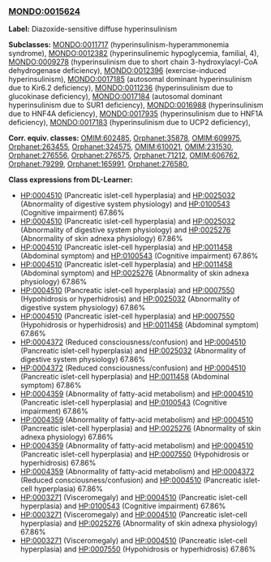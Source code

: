 
### [MONDO:0015624](http://purl.obolibrary.org/obo/MONDO_0015624)
**Label:** Diazoxide-sensitive diffuse hyperinsulinism

**Subclasses:** [MONDO:0011717](http://purl.obolibrary.org/obo/MONDO_0011717) (hyperinsulinism-hyperammonemia syndrome), [MONDO:0012382](http://purl.obolibrary.org/obo/MONDO_0012382) (hyperinsulinemic hypoglycemia, familial, 4), [MONDO:0009278](http://purl.obolibrary.org/obo/MONDO_0009278) (hyperinsulinism due to short chain 3-hydroxylacyl-CoA dehydrogenase deficiency), [MONDO:0012396](http://purl.obolibrary.org/obo/MONDO_0012396) (exercise-induced hyperinsulinism), [MONDO:0017185](http://purl.obolibrary.org/obo/MONDO_0017185) (autosomal dominant hyperinsulinism due to Kir6.2 deficiency), [MONDO:0011236](http://purl.obolibrary.org/obo/MONDO_0011236) (hyperinsulinism due to glucokinase deficiency), [MONDO:0017184](http://purl.obolibrary.org/obo/MONDO_0017184) (autosomal dominant hyperinsulinism due to SUR1 deficiency), [MONDO:0016988](http://purl.obolibrary.org/obo/MONDO_0016988) (hyperinsulinism due to HNF4A deficiency), [MONDO:0017935](http://purl.obolibrary.org/obo/MONDO_0017935) (hyperinsulinism due to HNF1A deficiency), [MONDO:0017183](http://purl.obolibrary.org/obo/MONDO_0017183) (hyperinsulinism due to UCP2 deficiency), 

**Corr. equiv. classes:** [OMIM:602485](http://purl.obolibrary.org/obo/OMIM_602485), [Orphanet:35878](http://www.orpha.net/ORDO/Orphanet_35878), [OMIM:609975](http://purl.obolibrary.org/obo/OMIM_609975), [Orphanet:263455](http://www.orpha.net/ORDO/Orphanet_263455), [Orphanet:324575](http://www.orpha.net/ORDO/Orphanet_324575), [OMIM:610021](http://purl.obolibrary.org/obo/OMIM_610021), [OMIM:231530](http://purl.obolibrary.org/obo/OMIM_231530), [Orphanet:276556](http://www.orpha.net/ORDO/Orphanet_276556), [Orphanet:276575](http://www.orpha.net/ORDO/Orphanet_276575), [Orphanet:71212](http://www.orpha.net/ORDO/Orphanet_71212), [OMIM:606762](http://purl.obolibrary.org/obo/OMIM_606762), [Orphanet:79299](http://www.orpha.net/ORDO/Orphanet_79299), [Orphanet:165991](http://www.orpha.net/ORDO/Orphanet_165991), [Orphanet:276580](http://www.orpha.net/ORDO/Orphanet_276580), 

**Class expressions from DL-Learner:**

- [HP:0004510](http://purl.obolibrary.org/obo/HP_0004510) (Pancreatic islet-cell hyperplasia) and [HP:0025032](http://purl.obolibrary.org/obo/HP_0025032) (Abnormality of digestive system physiology) and [HP:0100543](http://purl.obolibrary.org/obo/HP_0100543) (Cognitive impairment) 67.86%
- [HP:0004510](http://purl.obolibrary.org/obo/HP_0004510) (Pancreatic islet-cell hyperplasia) and [HP:0025032](http://purl.obolibrary.org/obo/HP_0025032) (Abnormality of digestive system physiology) and [HP:0025276](http://purl.obolibrary.org/obo/HP_0025276) (Abnormality of skin adnexa physiology) 67.86%
- [HP:0004510](http://purl.obolibrary.org/obo/HP_0004510) (Pancreatic islet-cell hyperplasia) and [HP:0011458](http://purl.obolibrary.org/obo/HP_0011458) (Abdominal symptom) and [HP:0100543](http://purl.obolibrary.org/obo/HP_0100543) (Cognitive impairment) 67.86%
- [HP:0004510](http://purl.obolibrary.org/obo/HP_0004510) (Pancreatic islet-cell hyperplasia) and [HP:0011458](http://purl.obolibrary.org/obo/HP_0011458) (Abdominal symptom) and [HP:0025276](http://purl.obolibrary.org/obo/HP_0025276) (Abnormality of skin adnexa physiology) 67.86%
- [HP:0004510](http://purl.obolibrary.org/obo/HP_0004510) (Pancreatic islet-cell hyperplasia) and [HP:0007550](http://purl.obolibrary.org/obo/HP_0007550) (Hypohidrosis or hyperhidrosis) and [HP:0025032](http://purl.obolibrary.org/obo/HP_0025032) (Abnormality of digestive system physiology) 67.86%
- [HP:0004510](http://purl.obolibrary.org/obo/HP_0004510) (Pancreatic islet-cell hyperplasia) and [HP:0007550](http://purl.obolibrary.org/obo/HP_0007550) (Hypohidrosis or hyperhidrosis) and [HP:0011458](http://purl.obolibrary.org/obo/HP_0011458) (Abdominal symptom) 67.86%
- [HP:0004372](http://purl.obolibrary.org/obo/HP_0004372) (Reduced consciousness/confusion) and [HP:0004510](http://purl.obolibrary.org/obo/HP_0004510) (Pancreatic islet-cell hyperplasia) and [HP:0025032](http://purl.obolibrary.org/obo/HP_0025032) (Abnormality of digestive system physiology) 67.86%
- [HP:0004372](http://purl.obolibrary.org/obo/HP_0004372) (Reduced consciousness/confusion) and [HP:0004510](http://purl.obolibrary.org/obo/HP_0004510) (Pancreatic islet-cell hyperplasia) and [HP:0011458](http://purl.obolibrary.org/obo/HP_0011458) (Abdominal symptom) 67.86%
- [HP:0004359](http://purl.obolibrary.org/obo/HP_0004359) (Abnormality of fatty-acid metabolism) and [HP:0004510](http://purl.obolibrary.org/obo/HP_0004510) (Pancreatic islet-cell hyperplasia) and [HP:0100543](http://purl.obolibrary.org/obo/HP_0100543) (Cognitive impairment) 67.86%
- [HP:0004359](http://purl.obolibrary.org/obo/HP_0004359) (Abnormality of fatty-acid metabolism) and [HP:0004510](http://purl.obolibrary.org/obo/HP_0004510) (Pancreatic islet-cell hyperplasia) and [HP:0025276](http://purl.obolibrary.org/obo/HP_0025276) (Abnormality of skin adnexa physiology) 67.86%
- [HP:0004359](http://purl.obolibrary.org/obo/HP_0004359) (Abnormality of fatty-acid metabolism) and [HP:0004510](http://purl.obolibrary.org/obo/HP_0004510) (Pancreatic islet-cell hyperplasia) and [HP:0007550](http://purl.obolibrary.org/obo/HP_0007550) (Hypohidrosis or hyperhidrosis) 67.86%
- [HP:0004359](http://purl.obolibrary.org/obo/HP_0004359) (Abnormality of fatty-acid metabolism) and [HP:0004372](http://purl.obolibrary.org/obo/HP_0004372) (Reduced consciousness/confusion) and [HP:0004510](http://purl.obolibrary.org/obo/HP_0004510) (Pancreatic islet-cell hyperplasia) 67.86%
- [HP:0003271](http://purl.obolibrary.org/obo/HP_0003271) (Visceromegaly) and [HP:0004510](http://purl.obolibrary.org/obo/HP_0004510) (Pancreatic islet-cell hyperplasia) and [HP:0100543](http://purl.obolibrary.org/obo/HP_0100543) (Cognitive impairment) 67.86%
- [HP:0003271](http://purl.obolibrary.org/obo/HP_0003271) (Visceromegaly) and [HP:0004510](http://purl.obolibrary.org/obo/HP_0004510) (Pancreatic islet-cell hyperplasia) and [HP:0025276](http://purl.obolibrary.org/obo/HP_0025276) (Abnormality of skin adnexa physiology) 67.86%
- [HP:0003271](http://purl.obolibrary.org/obo/HP_0003271) (Visceromegaly) and [HP:0004510](http://purl.obolibrary.org/obo/HP_0004510) (Pancreatic islet-cell hyperplasia) and [HP:0007550](http://purl.obolibrary.org/obo/HP_0007550) (Hypohidrosis or hyperhidrosis) 67.86%



